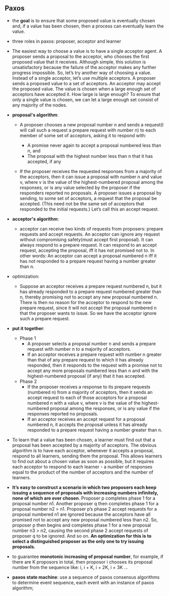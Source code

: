 ## Paxos
*  the **goal** is to ensure that some proposed value is eventually chosen and, if a value has been chosen, then a process can eventually learn the value.
*  three roles in paxos: proposer, acceptor and learner

* The easiest way to choose a value is to have a single acceptor agent. A proposer sends a proposal to the acceptor, who chooses the first proposed value that it receives. Although simple, this solution is unsatisfactory because the failure of the acceptor makes any further progress impossible. So, let’s try another way of choosing a value. Instead of a single acceptor, let’s use multiple acceptors. A proposer sends a proposed value to a set of acceptors. An acceptor may accept the proposed value. The value is chosen when a large enough set of acceptors have accepted it. How large is large enough? To ensure that only a single value is chosen, we can let a large enough set consist of any majority of the nodes.
* **proposal's algorithm**:
	* A proposer chooses a new proposal number n and sends a request(I will call such a request a prepare request with number n) to each member of some set of acceptors, asking it to respond with:		* A promise never again to accept a proposal numbered less than n, and		* The proposal with the highest number less than n that it has accepted, if any
	* If the proposer receives the requested responses from a majority of the acceptors, then it can issue a proposal with number n and value v, where v is the value of the highest-numbered proposal among the responses, or is any value selected by the proposer if the responders reported no proposals. A proposer issues a proposal by sending, to some set of acceptors, a request that the proposal be accepted. (This need not be the same set of acceptors that responded to the initial requests.) Let’s call this an accept request.
* **acceptor's algorithm**:
	* acceptor can receive two kinds of requests from proposers: prepare requests and accept requests. An acceptor can ignore any request without compromising safety(must accept first proposal). It can always respond to a prepare request. It can respond to an accept request, accepting the proposal, iff it has not promised not to. In other words: An acceptor can accept a proposal numbered n iff it has not responded to a prepare request having a number greater than n.
* optimization:
	* Suppose an acceptor receives a prepare request numbered n, but it has already responded to a prepare request numbered greater than n, thereby promising not to accept any new proposal numbered n. There is then no reason for the acceptor to respond to the new prepare request, since it will not accept the proposal numbered n that the proposer wants to issue. So we have the acceptor ignore such a prepare request.
* **put it together**:
	* Phase 1
		* A proposer selects a proposal number n and sends a prepare request with number n to a majority of acceptors.		* If an acceptor receives a prepare request with number n greater than that of any prepare request to which it has already responded, then it responds to the request with a promise not to accept any more proposals numbered less than n and with the highest-numbered proposal (if any) that it has accepted.	* Phase 2
		* If the proposer receives a response to its prepare requests (numbered n) from a majority of acceptors, then it sends an accept request to each of those acceptors for a proposal numbered n with a value v, where v is the value of the highest-numbered proposal among the responses, or is any value if the responses reported no proposals.
		* If an acceptor receives an accept request for a proposal numbered n, it accepts the proposal unless it has already responded to a prepare request having a number greater than n.
* To learn that a value has been chosen, a learner must find out that a proposal has been accepted by a majority of acceptors. The obvious algorithm is to have each acceptor, whenever it accepts a proposal, respond to all learners, sending them the proposal. This allows learners to find out about a chosen value as soon as possible, but it requires each acceptor to respond to each learner - a number of responses equal to the product of the number of acceptors and the number of learners.
* **It’s easy to construct a scenario in which two proposers each keep issuing a sequence of proposals with increasing numbers infinitely, none of which are ever chosen**. Proposer p completes phase 1 for a proposal number n1. Another proposer q then completes phase 1 for a proposal number n2 > n1. Proposer p’s phase 2 accept requests for a proposal numbered n1 are ignored because the acceptors have all promised not to accept any new proposal numbered less than n2. So, proposer p then begins and completes phase 1 for a new proposal number n3 > n2, causing the second phase 2 accept requests of proposer q to be ignored. And so on. **An optimization for this is to select a distinguished proposer as the only one to try issuing proposals.**
* to guarantee **monotonic increasing of proposal number**, for example, if there are K proposors in total, then proposor i chooses its proposal number from the sequence like: i, i + K, i + 2K, i + 3K ...
* **paxos state machine**: use a sequence of paxos consensus algorithms to determine event sequence, each event with an instance of paxos algorithm;